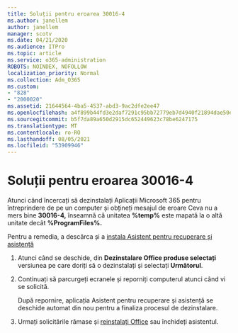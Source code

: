 ```yaml
---
title: Soluții pentru eroarea 30016-4
ms.author: janellem
author: janellem
manager: scotv
ms.date: 04/21/2020
ms.audience: ITPro
ms.topic: article
ms.service: o365-administration
ROBOTS: NOINDEX, NOFOLLOW
localization_priority: Normal
ms.collection: Adm_O365
ms.custom:
- "828"
- "2000020"
ms.assetid: 21644564-4ba5-4537-abd3-9ac2dfe2ee47
ms.openlocfilehash: a4f899b44fd3e2daf7291c95bb72779eb7d4940f21894dae50e7f3a82c6b3ab5
ms.sourcegitcommit: b5f7da89a650d2915dc652449623c78be6247175
ms.translationtype: MT
ms.contentlocale: ro-RO
ms.lasthandoff: 08/05/2021
ms.locfileid: "53909946"
---
```

# <a name="solutions-for-error-30016-4"></a>Soluții pentru eroarea 30016-4

Atunci când încercați să dezinstalați Aplicații Microsoft 365 pentru întreprindere de pe un computer și obțineți mesajul de eroare Ceva nu a mers bine **30016-4,** înseamnă că unitatea **%temp%** este mapată la o altă unitate decât **%ProgramFiles%.**
  
Pentru a remedia, a descărca și a [instala Asistent pentru recuperare și asistență](https://aka.ms/SARA-OfficeUninstall-Alchemy)
  
1. Atunci când se deschide, din **Dezinstalare Office produse selectați** versiunea pe care doriți să o dezinstalați și selectați **Următorul**.

2. Continuați să parcurgeți ecranele și reporniți computerul atunci când vi se solicită.

    După repornire, aplicația Asistent pentru recuperare și asistență se deschide automat din nou pentru a finaliza procesul de dezinstalare.

3. Urmați solicitările rămase și [reinstalați Office](https://portal.office.com/OLS/MySoftware.aspx) sau închideți asistentul.
